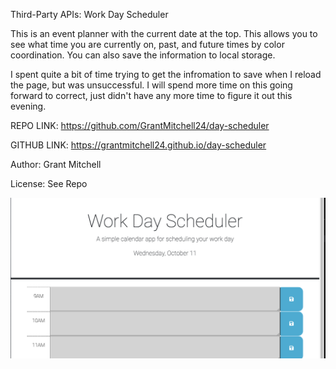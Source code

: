 Third-Party APIs: Work Day Scheduler

This is an event planner with the current date at the top. This allows you to see what time you are currently on, past, and future times by color coordination. You can also save the information to local storage. 

I spent quite a bit of time trying to get the infromation to save when I reload the page, but was unsuccessful. I will spend more time on this going forward to correct, just didn't have any more time to figure it out this evening. 

REPO LINK: https://github.com/GrantMitchell24/day-scheduler 

GITHUB LINK: https://grantmitchell24.github.io/day-scheduler

Author: Grant Mitchell

License: See Repo

![Preview image](./assets/day-scheduler-shot2.png)